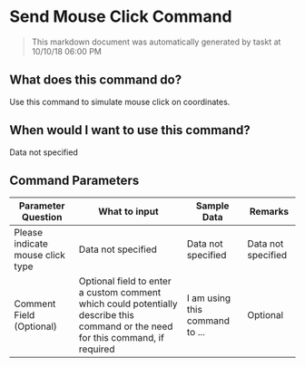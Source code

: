 <!--TITLE: Send Mouse Click Command -->
<!-- SUBTITLE: a command in the Input Commands group -->
# Send Mouse Click Command


> This markdown document was automatically generated by taskt at 10/10/18 06:00 PM


## What does this command do?
Use this command to simulate mouse click on coordinates.


## When would I want to use this command?
Data not specified


## Command Parameters
| Parameter Question   	| What to input  	|  Sample Data 	| Remarks  	|
| ---                    | ---               | ---           | ---       |
|Please indicate mouse click type|Data not specified|Data not specified|Data not specified|
|Comment Field (Optional)|Optional field to enter a custom comment which could potentially describe this command or the need for this command, if required|I am using this command to ...|Optional|


